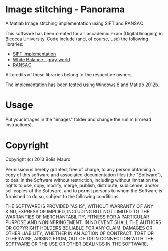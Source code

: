 Image stitching - Panorama
====================
A Matlab Image stitching implementation using SIFT and RANSAC.

This software has been created for an accademic exam (Digital Imaging) in Bicocca University.
Code include (and, of course, use) the following libraries:
  * [SIFT implementation](http://www.vlfeat.org/~vedaldi/code/sift.html)
  * [White Balance - gray world](http://code.google.com/p/cfacompression/source/browse/trunk/demosaic/freq/whiteBalance.m?r=2)
  * [RANSAC](http://code.google.com/p/panorama-provider/source/browse/trunk/%20panorama-provider%20--username%20walkingmu/ransac.m?r=5&spec=svn5)
  
All credits of these libraries belong to the respective owners.

The implementation has been tested using Windows 8 and Matlab 2012b.


Usage
====================
Put your images in the "images" folder and change the run.m (imread instructions).


Copyright
====================

Copyright (c) 2013 Bolis Mauro

Permission is hereby granted, free of charge, to any person
obtaining a copy of this software and associated documentation
files (the "Software"), to deal in the Software without
restriction, including without limitation the rights to use,
copy, modify, merge, publish, distribute, sublicense, and/or sell
copies of the Software, and to permit persons to whom the
Software is furnished to do so, subject to the following
conditions:

THE SOFTWARE IS PROVIDED "AS IS", WITHOUT WARRANTY OF ANY KIND,
EXPRESS OR IMPLIED, INCLUDING BUT NOT LIMITED TO THE WARRANTIES
OF MERCHANTABILITY, FITNESS FOR A PARTICULAR PURPOSE AND
NONINFRINGEMENT. IN NO EVENT SHALL THE AUTHORS OR COPYRIGHT
HOLDERS BE LIABLE FOR ANY CLAIM, DAMAGES OR OTHER LIABILITY,
WHETHER IN AN ACTION OF CONTRACT, TORT OR OTHERWISE, ARISING
FROM, OUT OF OR IN CONNECTION WITH THE SOFTWARE OR THE USE OR
OTHER DEALINGS IN THE SOFTWARE.






